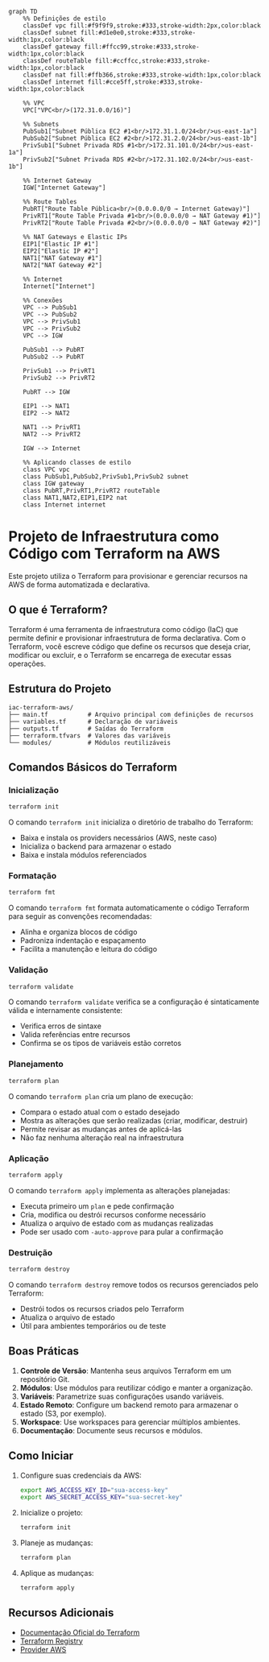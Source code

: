 ```mermaid
graph TD
    %% Definições de estilo
    classDef vpc fill:#f9f9f9,stroke:#333,stroke-width:2px,color:black
    classDef subnet fill:#d1e0e0,stroke:#333,stroke-width:1px,color:black
    classDef gateway fill:#ffcc99,stroke:#333,stroke-width:1px,color:black
    classDef routeTable fill:#ccffcc,stroke:#333,stroke-width:1px,color:black
    classDef nat fill:#ffb366,stroke:#333,stroke-width:1px,color:black
    classDef internet fill:#cce5ff,stroke:#333,stroke-width:1px,color:black
    
    %% VPC
    VPC["VPC<br/>(172.31.0.0/16)"] 
    
    %% Subnets
    PubSub1["Subnet Pública EC2 #1<br/>172.31.1.0/24<br/>us-east-1a"]
    PubSub2["Subnet Pública EC2 #2<br/>172.31.2.0/24<br/>us-east-1b"]
    PrivSub1["Subnet Privada RDS #1<br/>172.31.101.0/24<br/>us-east-1a"]
    PrivSub2["Subnet Privada RDS #2<br/>172.31.102.0/24<br/>us-east-1b"]
    
    %% Internet Gateway
    IGW["Internet Gateway"]
    
    %% Route Tables
    PubRT["Route Table Pública<br/>(0.0.0.0/0 → Internet Gateway)"]
    PrivRT1["Route Table Privada #1<br/>(0.0.0.0/0 → NAT Gateway #1)"]
    PrivRT2["Route Table Privada #2<br/>(0.0.0.0/0 → NAT Gateway #2)"]
    
    %% NAT Gateways e Elastic IPs
    EIP1["Elastic IP #1"]
    EIP2["Elastic IP #2"]
    NAT1["NAT Gateway #1"]
    NAT2["NAT Gateway #2"]
    
    %% Internet
    Internet["Internet"]
    
    %% Conexões
    VPC --> PubSub1
    VPC --> PubSub2
    VPC --> PrivSub1
    VPC --> PrivSub2
    VPC --> IGW
    
    PubSub1 --> PubRT
    PubSub2 --> PubRT
    
    PrivSub1 --> PrivRT1
    PrivSub2 --> PrivRT2
    
    PubRT --> IGW
    
    EIP1 --> NAT1
    EIP2 --> NAT2
    
    NAT1 --> PrivRT1
    NAT2 --> PrivRT2
    
    IGW --> Internet
    
    %% Aplicando classes de estilo
    class VPC vpc
    class PubSub1,PubSub2,PrivSub1,PrivSub2 subnet
    class IGW gateway
    class PubRT,PrivRT1,PrivRT2 routeTable
    class NAT1,NAT2,EIP1,EIP2 nat
    class Internet internet
```


# Projeto de Infraestrutura como Código com Terraform na AWS

Este projeto utiliza o Terraform para provisionar e gerenciar recursos na AWS de forma automatizada e declarativa.

## O que é Terraform?

Terraform é uma ferramenta de infraestrutura como código (IaC) que permite definir e provisionar infraestrutura de forma declarativa. Com o Terraform, você escreve código que define os recursos que deseja criar, modificar ou excluir, e o Terraform se encarrega de executar essas operações.

## Estrutura do Projeto

```
iac-terraform-aws/
├── main.tf           # Arquivo principal com definições de recursos
├── variables.tf      # Declaração de variáveis
├── outputs.tf        # Saídas do Terraform
├── terraform.tfvars  # Valores das variáveis
└── modules/          # Módulos reutilizáveis
```

## Comandos Básicos do Terraform

### Inicialização

```bash
terraform init
```

O comando `terraform init` inicializa o diretório de trabalho do Terraform:
- Baixa e instala os providers necessários (AWS, neste caso)
- Inicializa o backend para armazenar o estado
- Baixa e instala módulos referenciados

### Formatação

```bash
terraform fmt
```

O comando `terraform fmt` formata automaticamente o código Terraform para seguir as convenções recomendadas:
- Alinha e organiza blocos de código
- Padroniza indentação e espaçamento
- Facilita a manutenção e leitura do código

### Validação

```bash
terraform validate
```

O comando `terraform validate` verifica se a configuração é sintaticamente válida e internamente consistente:
- Verifica erros de sintaxe
- Valida referências entre recursos
- Confirma se os tipos de variáveis estão corretos

### Planejamento

```bash
terraform plan
```

O comando `terraform plan` cria um plano de execução:
- Compara o estado atual com o estado desejado
- Mostra as alterações que serão realizadas (criar, modificar, destruir)
- Permite revisar as mudanças antes de aplicá-las
- Não faz nenhuma alteração real na infraestrutura

### Aplicação

```bash
terraform apply
```

O comando `terraform apply` implementa as alterações planejadas:
- Executa primeiro um `plan` e pede confirmação
- Cria, modifica ou destrói recursos conforme necessário
- Atualiza o arquivo de estado com as mudanças realizadas
- Pode ser usado com `-auto-approve` para pular a confirmação

### Destruição

```bash
terraform destroy
```

O comando `terraform destroy` remove todos os recursos gerenciados pelo Terraform:
- Destrói todos os recursos criados pelo Terraform
- Atualiza o arquivo de estado
- Útil para ambientes temporários ou de teste

## Boas Práticas

1. **Controle de Versão**: Mantenha seus arquivos Terraform em um repositório Git.
2. **Módulos**: Use módulos para reutilizar código e manter a organização.
3. **Variáveis**: Parametrize suas configurações usando variáveis.
4. **Estado Remoto**: Configure um backend remoto para armazenar o estado (S3, por exemplo).
5. **Workspace**: Use workspaces para gerenciar múltiplos ambientes.
6. **Documentação**: Documente seus recursos e módulos.

## Como Iniciar

1. Configure suas credenciais da AWS:
   ```bash
   export AWS_ACCESS_KEY_ID="sua-access-key"
   export AWS_SECRET_ACCESS_KEY="sua-secret-key"
   ```

2. Inicialize o projeto:
   ```bash
   terraform init
   ```

3. Planeje as mudanças:
   ```bash
   terraform plan
   ```

4. Aplique as mudanças:
   ```bash
   terraform apply
   ```

## Recursos Adicionais

- [Documentação Oficial do Terraform](https://www.terraform.io/docs)
- [Terraform Registry](https://registry.terraform.io/)
- [Provider AWS](https://registry.terraform.io/providers/hashicorp/aws/latest/docs)
